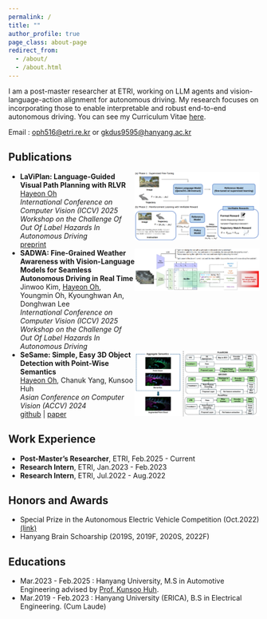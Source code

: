 ```yaml
---
permalink: /
title: ""
author_profile: true
page_class: about-page
redirect_from: 
  - /about/
  - /about.html
---
```

I am a post-master researcher at ETRI, working on LLM agents and vision-language-action alignment for autonomous driving. My research focuses on incorporating those to enable interpretable and robust end-to-end autonomous driving. You can see my Curriculum Vitae [here](../assets/curriculum_vitae_HayeonOh.pdf).

Email : oph516@etri.re.kr or gkdus9595@hanyang.ac.kr

## Publications
- <div style="display: flex; align-items: flex-start; justify-content: space-between;">
    <div>
      <b>LaViPlan: Language-Guided Visual Path Planning with RLVR</b><br/>
      <u>Hayeon Oh</u><br/>
      <i>International Conference on Computer Vision (ICCV) 2025 Workshop on the Challenge Of Out Of Label Hazards In Autonomous Driving</i><br/>
      <a href="https://arxiv.org/abs/2507.12911">preprint</a>
    </div>
    <img src="../assets/papers/laviplan.png" width="250px" />
  </div>

- <div style="display: flex; align-items: flex-start; justify-content: space-between;">
    <div>
      <b>SADWA: Fine-Grained Weather Awareness with Vision-Language Models for Seamless Autonomous Driving in Real Time</b><br/>
      Jinwoo Kim, <u>Hayeon Oh</u>, Youngmin Oh, Kyounghwan An, Donghwan Lee<br/>
      <i>International Conference on Computer Vision (ICCV) 2025 Workshop on the Challenge Of Out Of Label Hazards In Autonomous Driving</i>
    </div>
    <img src="../assets/papers/sadwa.png" width="250px" />
  </div>

- <div style="display: flex; align-items: flex-start; justify-content: space-between;">
    <div>
      <b>SeSame: Simple, Easy 3D Object Detection with Point-Wise Semantics</b><br/>
      <u>Hayeon Oh</u>, Chanuk Yang, Kunsoo Huh<br/>
      <i>Asian Conference on Computer Vision (ACCV) 2024</i><br/>
      <a href="https://github.com/OPhD-hahao/SeSame">github</a> | <a href="https://openaccess.thecvf.com/content/ACCV2024/html/O_SeSame_Simple_Easy_3D_Object_Detection_with_Point-Wise_Semantics_ACCV_2024_paper.html">paper</a>
    </div>
    <img src="../assets/papers/sesame.png" width="250px" />
  </div>

## Work Experience

- **Post-Master’s Researcher**, ETRI, Feb.2025 - Current
- **Research Intern**, ETRI, Jan.2023 - Feb.2023
- **Research Intern**, ETRI, Jul.2022 - Aug.2022

## Honors and Awards

- Special Prize in the Autonomous Electric Vehicle Competition (Oct.2022) [(link)](https://www.motorgraph.com/news/articleView.html?idxno=30990)
- Hanyang Brain Schoarship (2019S, 2019F, 2020S, 2022F)

## Educations

- Mar.2023 - Feb.2025 : Hanyang University, M.S in Automotive Engineering advised by [Prof. Kunsoo Huh](https://archi.hanyang.ac.kr/src/lab_mmc.php).
- Mar.2019 - Feb.2023 : Hanyang University (ERICA), B.S in Electrical Engineering. (Cum Laude)

<!-- Trigger rebuild -->
